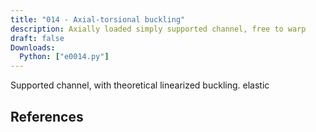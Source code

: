 ```yaml
---
title: "014 - Axial-torsional buckling"
description: Axially loaded simply supported channel, free to warp
draft: false
Downloads:
  Python: ["e0014.py"]
---
```


Supported channel, with theoretical linearized buckling. elastic <cite keys="gruttman1998geometrical,battini2002corotational"></cite>

## References

<div id="bibliography-list"></div>

